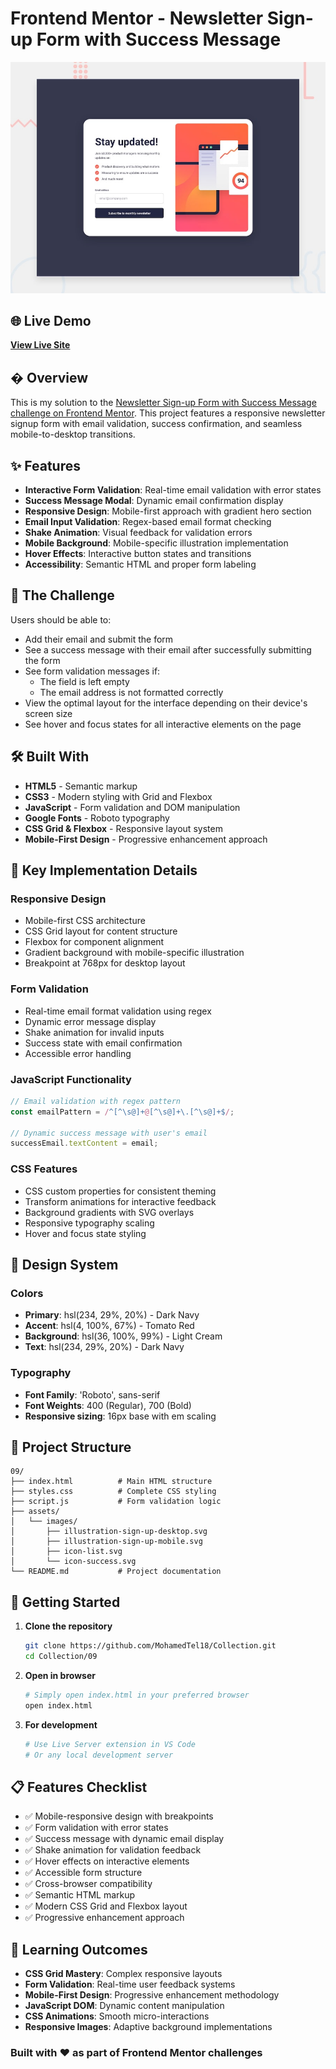 # Frontend Mentor - Newsletter Sign-up Form with Success Message

![Design preview for the Newsletter sign-up form with success message coding challenge](./preview.jpg)

## 🌐 Live Demo

**[View Live Site](https://collection9.onrender.com/)**

## � Overview

This is my solution to the [Newsletter Sign-up Form with Success Message challenge on Frontend Mentor](https://www.frontendmentor.io/challenges/newsletter-signup-form-with-success-message-3FC1AZbNrv). This project features a responsive newsletter signup form with email validation, success confirmation, and seamless mobile-to-desktop transitions.

## ✨ Features

- **Interactive Form Validation**: Real-time email validation with error states
- **Success Message Modal**: Dynamic email confirmation display
- **Responsive Design**: Mobile-first approach with gradient hero section
- **Email Input Validation**: Regex-based email format checking
- **Shake Animation**: Visual feedback for validation errors
- **Mobile Background**: Mobile-specific illustration implementation
- **Hover Effects**: Interactive button states and transitions
- **Accessibility**: Semantic HTML and proper form labeling

## 🎯 The Challenge

Users should be able to:

- Add their email and submit the form
- See a success message with their email after successfully submitting the form
- See form validation messages if:
  - The field is left empty
  - The email address is not formatted correctly
- View the optimal layout for the interface depending on their device's screen size
- See hover and focus states for all interactive elements on the page

## 🛠️ Built With

- **HTML5** - Semantic markup
- **CSS3** - Modern styling with Grid and Flexbox
- **JavaScript** - Form validation and DOM manipulation
- **Google Fonts** - Roboto typography
- **CSS Grid & Flexbox** - Responsive layout system
- **Mobile-First Design** - Progressive enhancement approach

## 📱 Key Implementation Details

### Responsive Design
- Mobile-first CSS architecture
- CSS Grid layout for content structure
- Flexbox for component alignment
- Gradient background with mobile-specific illustration
- Breakpoint at 768px for desktop layout

### Form Validation
- Real-time email format validation using regex
- Dynamic error message display
- Shake animation for invalid inputs
- Success state with email confirmation
- Accessible error handling

### JavaScript Functionality
```javascript
// Email validation with regex pattern
const emailPattern = /^[^\s@]+@[^\s@]+\.[^\s@]+$/;

// Dynamic success message with user's email
successEmail.textContent = email;
```

### CSS Features
- CSS custom properties for consistent theming
- Transform animations for interactive feedback
- Background gradients with SVG overlays
- Responsive typography scaling
- Hover and focus state styling

## 🎨 Design System

### Colors
- **Primary**: hsl(234, 29%, 20%) - Dark Navy
- **Accent**: hsl(4, 100%, 67%) - Tomato Red
- **Background**: hsl(36, 100%, 99%) - Light Cream
- **Text**: hsl(234, 29%, 20%) - Dark Navy

### Typography
- **Font Family**: 'Roboto', sans-serif
- **Font Weights**: 400 (Regular), 700 (Bold)
- **Responsive sizing**: 16px base with em scaling

## 📂 Project Structure

```
09/
├── index.html          # Main HTML structure
├── styles.css          # Complete CSS styling
├── script.js           # Form validation logic
├── assets/
│   └── images/
│       ├── illustration-sign-up-desktop.svg
│       ├── illustration-sign-up-mobile.svg
│       ├── icon-list.svg
│       └── icon-success.svg
└── README.md           # Project documentation
```

## 🚀 Getting Started

1. **Clone the repository**
   ```bash
   git clone https://github.com/MohamedTel18/Collection.git
   cd Collection/09
   ```

2. **Open in browser**
   ```bash
   # Simply open index.html in your preferred browser
   open index.html
   ```

3. **For development**
   ```bash
   # Use Live Server extension in VS Code
   # Or any local development server
   ```

## 📋 Features Checklist

- ✅ Mobile-responsive design with breakpoints
- ✅ Form validation with error states
- ✅ Success message with dynamic email display
- ✅ Shake animation for validation feedback
- ✅ Hover effects on interactive elements
- ✅ Accessible form structure
- ✅ Cross-browser compatibility
- ✅ Semantic HTML markup
- ✅ Modern CSS Grid and Flexbox layout
- ✅ Progressive enhancement approach

## 🎯 Learning Outcomes

- **CSS Grid Mastery**: Complex responsive layouts
- **Form Validation**: Real-time user feedback systems
- **Mobile-First Design**: Progressive enhancement methodology
- **JavaScript DOM**: Dynamic content manipulation
- **CSS Animations**: Smooth micro-interactions
- **Responsive Images**: Adaptive background implementations


### Built with ❤️ as part of Frontend Mentor challenges
